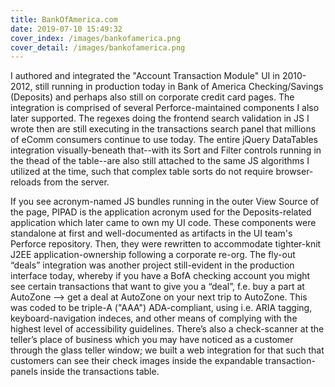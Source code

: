 ```yaml
---
title: BankOfAmerica.com
date: 2019-07-10 15:49:32
cover_index: /images/bankofamerica.png
cover_detail: /images/bankofamerica.png
---
```


I authored and integrated the "Account Transaction Module" UI in 2010-2012, still running in production today in Bank of America Checking/Savings (Deposits) and perhaps also still on corporate credit card pages. The integration is comprised of several Perforce-maintained components I also later supported. The regexes doing the frontend search validation in JS I wrote then are still executing in the transactions search panel that millions of eComm consumers continue to use today. The entire jQuery DataTables integration visually-beneath that--with its Sort and Filter controls running in the thead of the table--are also still attached to the same JS algorithms I utilized at the time, such that complex table sorts do not require browser-reloads from the server.

If you see acronym-named JS bundles running in the outer View Source of the page, PIPAD is the application acronym used for the Deposits-related application which later came to own my UI code. These components were standalone at first and well-documented as artifacts in the UI team's Perforce repository. Then, they were rewritten to accommodate tighter-knit J2EE application-ownership following a corporate re-org. The fly-out “deals” integration was another project still-evident in the production interface today, whereby if you have a BofA checking account you might see certain transactions that want to give you a “deal”, f.e. buy a part at AutoZone --> get a deal at AutoZone on your next trip to AutoZone. This was coded to be triple-A ("AAA") ADA-compliant, using i.e. ARIA tagging, keyboard-navigation indeces, and other means of complying with the highest level of accessibility guidelines. There’s also a check-scanner at the teller’s place of business which you may have noticed as a customer through the glass teller window; we built a web integration for that such that customers can see their check images inside the expandable transaction-panels inside the transactions table.
